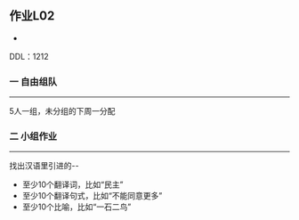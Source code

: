 ##  作业L02
-
DDL：1212

### 一 自由组队
---

5人一组，未分组的下周一分配


### 二 小组作业
---
找出汉语⾥引进的--

  -  至少10个翻译词，比如“民主”
  - 至少10个翻译句式，比如“不能同意更多”
  - 至少10个比喻，比如“⼀⽯⼆鸟”
